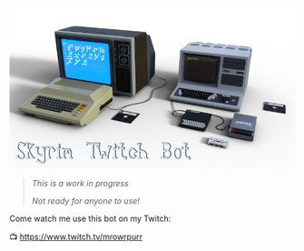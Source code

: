 ![Skyrim Twitch Bot](Images/SkyrimTwitchBot.png)

> _This is a work in progress_
>
> _Not ready for anyone to use!_

Come watch me use this bot on my Twitch:

📺 https://www.twitch.tv/mrowrpurr